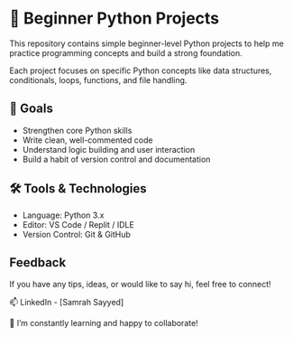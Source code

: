 # 🐍 Beginner Python Projects

This repository contains simple beginner-level Python projects to help me practice programming concepts and build a strong foundation.

Each project focuses on specific Python concepts like data structures, conditionals, loops, functions, and file handling.


## 🚀 Goals

- Strengthen core Python skills
- Write clean, well-commented code
- Understand logic building and user interaction
- Build a habit of version control and documentation



## 🛠 Tools & Technologies

- Language: Python 3.x
- Editor: VS Code / Replit / IDLE
- Version Control: Git & GitHub



## Feedback

If you have any tips, ideas, or would like to say hi, feel free to connect!

📫 LinkedIn - [Samrah Sayyed]

🌱 I’m constantly learning and happy to collaborate!
